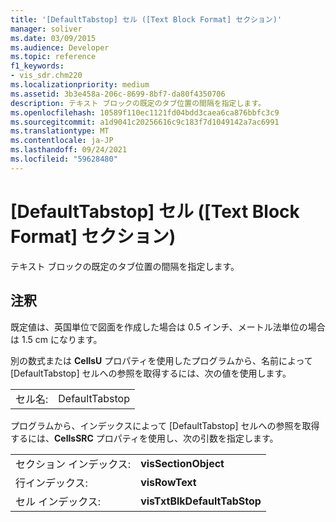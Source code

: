 ```yaml
---
title: '[DefaultTabstop] セル ([Text Block Format] セクション)'
manager: soliver
ms.date: 03/09/2015
ms.audience: Developer
ms.topic: reference
f1_keywords:
- vis_sdr.chm220
ms.localizationpriority: medium
ms.assetid: 3b3e458a-206c-8699-8bf7-da80f4350706
description: テキスト ブロックの既定のタブ位置の間隔を指定します。
ms.openlocfilehash: 10589f110ec1121fd04bdd3caea6ca876bbfc3c9
ms.sourcegitcommit: a1d9041c20256616c9c183f7d1049142a7ac6991
ms.translationtype: MT
ms.contentlocale: ja-JP
ms.lasthandoff: 09/24/2021
ms.locfileid: "59628480"
---
```

# <a name="defaulttabstop-cell-text-block-format-section"></a>[DefaultTabstop] セル ([Text Block Format] セクション)

テキスト ブロックの既定のタブ位置の間隔を指定します。 
  
## <a name="remarks"></a>注釈

既定値は、英国単位で図面を作成した場合は 0.5 インチ、メートル法単位の場合は 1.5 cm になります。
  
別の数式または **CellsU** プロパティを使用したプログラムから、名前によって [DefaultTabstop] セルへの参照を取得するには、次の値を使用します。 
  
|||
|:-----|:-----|
|セル名:  <br/> |DefaultTabstop  <br/> |
   
プログラムから、インデックスによって [DefaultTabstop] セルへの参照を取得するには、**CellsSRC** プロパティを使用し、次の引数を指定します。 
  
|||
|:-----|:-----|
|セクション インデックス:  <br/> |**visSectionObject** <br/> |
|行インデックス:  <br/> |**visRowText** <br/> |
|セル インデックス:  <br/> |**visTxtBlkDefaultTabStop** <br/> |
   

